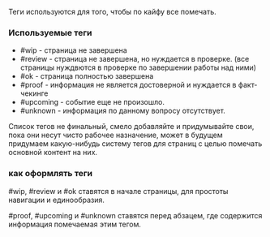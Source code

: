 Теги используются для того, чтобы по кайфу все помечать.
### Используемые теги
- #wip - страница не завершена
- #review - страница не завершена, но нуждается в проверке. (все страницы нуждвются в проверке по завершении работы над ними)
- #ok - страница полностью завершена
- #proof - информация не является достоверной и нуждается в факт-чекинге
- #upcoming - событие еще не произошло.
- #unknown - информация по данному вопросу отсутствует.

Список тегов не финальный, смело добавляйте и придумывайте свои, пока они несут чисто рабочее назначение, может в будущем придумаем какую-нибудь систему тегов для страниц с целью помечать основной контент на них.

### как оформлять теги
#wip, #review и #ok ставятся в начале страницы, для простоты навигации и единообразия.

#proof, #upcoming и #unknown ставятся перед абзацем, где содержится информация помечаемая этим тегом.


